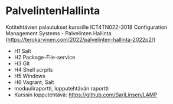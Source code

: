 # PalvelintenHallinta
Kotitehtävien palautukset kurssille ICT4TN022-3018 Configuration Management Systems - Palvelinten Hallinta (https://terokarvinen.com/2022/palvelinten-hallinta-2022p2/)

- H1 Salt
- H2 Package-File-service
- H3 Git
- H4 Shell scrpits
- H5 Windows
- H6 Vagrant, Salt
- moduuliraportti, lopputehtävän raportti
- Kurssin lopputehtävä: https://github.com/SariLinsen/LAMP

